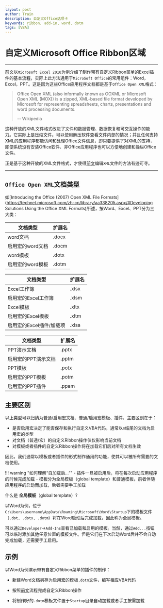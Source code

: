 ```yaml
---
layout: post
author: Train
description: 自定义Office选项卡
keywords: ribbon, add-in, word, dotm
tags: [VBA]
---
```


# 自定义Microsoft Office Ribbon区域

---

[前文](2017-07-24-Microsoft-Excel-2010自定义功能区(二).md)以`Microsoft Excel 2010`为例介绍了制作带有自定义Ribbon菜单的Excel插件的基本流程，实际上此方法通用于`MicroSoft Office`的常用组件：Word，Excel，PPT。这是因为这些Office应用程序文档都是基于`Office Open XML`格式：

> Office Open XML (also informally known as OOXML or Microsoft Open XML (MOX)) is a zipped, XML-based file format developed by Microsoft for representing spreadsheets, charts, presentations and word processing documents.
>
> -- Wikipedia

这种开放的XML文件格式改进了文件和数据管理、数据恢复和可交互操作的能力。它实际上是压缩文件，可以使用解压软件查看文件内部的情况；并且任何支持XML的应用程序都能访问和处理Office文件信息，即只要提供了对XML的支持，即便系统没有安装Office软件、非Office应用程序也可以方便地创建和操纵Office文件。


正是基于这种开放的XML文件格式，才使得[前文](2017-07-24-Microsoft-Excel-2010自定义功能区(二).md)编辑`XML`文件的方法有迹可寻。

---

## `Office Open XML`文档类型

如[Introducing the Office (2007) Open XML File Formats](https://technet.microsoft.com/zh-cn/library/aa338205.aspx/#Developing Solutions Using the Office XML Formats)所述，按Word、Excel、PPT分为三大类：

文档类型 | 扩展名
--- | ---
word文档 | .docx
启用宏的word文档 | .docm
word模板 | .dotx
启用宏的word模板 | .dotm


文档类型 | 扩展名
--- | ---
Excel工作簿 | .xlsx
启用宏的Excel工作簿 | .xlsm
Excel模板 | .xltx
启用宏的Excel模板 | .xltm
启用宏的Excel插件/加载项 | .xlsa

文档类型 | 扩展名
--- | ---
PPT演示文档 | .pptx
启用宏的PPT演示文档 | .pptm
PPT模板 | .potx
启用宏的PPT模板 | .potm
启用宏的PPT插件 | .ppam


## 主要区别

以上类型可以归纳为普通/启用宏文档、普通/启用宏模板、插件，主要区别在于：

* 是否启用宏决定了能否保存和执行自定义VBA代码，通常以`m`结尾的文档为启用宏的类型
* 对文档（普通/宏）的自定义Ribbon操作仅仅影响当前文档
* 对模板或者插件的自定义Ribbon操作将在加载它们后对所有文档生效

因此，我们通常以模板或者插件的形式制作通用的功能，使其可以被所有需要的文档使用。

!!! warning "如何理解“自加载后...”"
    - 插件一旦被启用后，将在每次启动应用程序的时候完成加载
    - 模板分为全局模板（global template）和普通模板，前者伴随应用程序的启动而加载，后者需要手工加载

什么是 **全局模板**（global template）?

以Word为例，位于`C:\Users\username\AppData\Roaming\Microsoft\Word\Startup`下的模板文件（`.dot, .dotx, .dotm`）将在Word启动后完成加载，因此称为全局模板。

可以通过`Developer`->`Add-Ins`查看已加载和启用的模板。当然，通过`Add...`按钮可以临时添加其他任意位置的模板文件。但是它们在下次启动Word后并不会自动完成加载，还需要手工启用。

## 示例

以Word为例演示带有自定义Ribbon菜单的插件的制作：

* 新建Word文档另存为启用宏的模板`.dotm`文件，编写相应VBA代码

* 按照[前文](2017-07-24-Microsoft-Excel-2010自定义功能区(二).md)流程完成自定义Ribbon操作

* 将制作好的`.dotm`模板文件置于`Startup`目录自动加载或者手工按需加载
